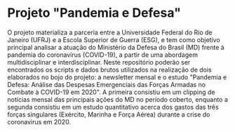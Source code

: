 # Projeto "Pandemia e Defesa"

O projeto materializa a parceria entre a Universidade Federal do Rio de Janeiro (UFRJ) e a Escola Superior de Guerra (ESG), e tem como objetivo principal analisar a atuação do Ministério da Defesa do Brasil (MD) frente à pandemia do coronavírus (COVID-19), a partir de uma abordagem multidisciplinar e interdisciplinar. Neste repositório poderão ser encontrados os scripts e dados brutos utilizados na realização de dois elaborados no bojo do projeto: a newsletter mensal e o estudo "Pandemia e Defesa: Análise das Despesas Emergenciais das Forças Armadas no Combate à COVID-19 em 2020". A primeira consistiu em um clipping de notícias mensal das principais ações do MD no período coberto, enquanto a segunda consistiu em um estudo quantitativo acerca dos gastos das três forças singulares (Exército, Marinha e Força Aérea) durante a crise do coronavirus em 2020.
